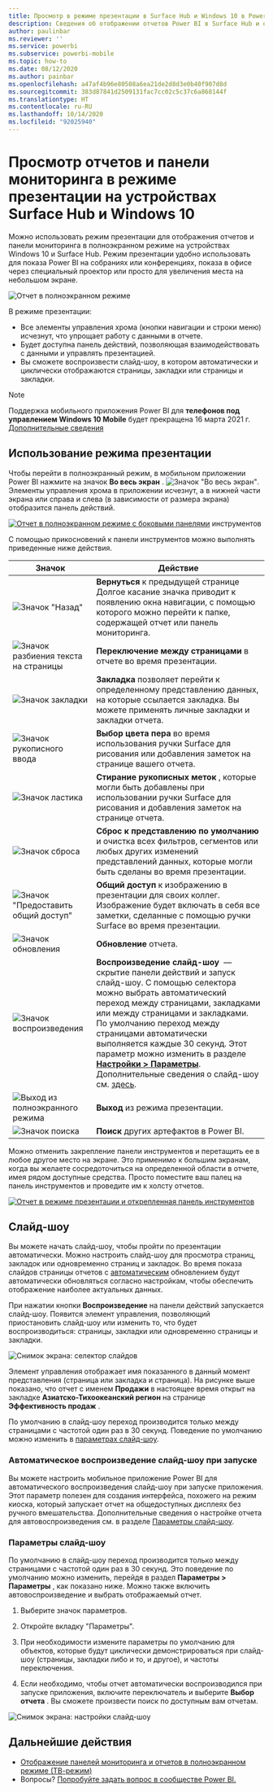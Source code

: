 ```yaml
---
title: Просмотр в режиме презентации в Surface Hub и Windows 10 в Power BI
description: Сведения об отображении отчетов Power BI в Surface Hub и отображении информационных панелей, отчетов и плиток Power BI в полноэкранном режиме на устройствах под управлением Windows 10.
author: paulinbar
ms.reviewer: ''
ms.service: powerbi
ms.subservice: powerbi-mobile
ms.topic: how-to
ms.date: 08/12/2020
ms.author: painbar
ms.openlocfilehash: a47af4b96e80508a6ea21de2d8d3e0b40f907d8d
ms.sourcegitcommit: 383d87841d2509131fac7cc02c5c37c6a868144f
ms.translationtype: HT
ms.contentlocale: ru-RU
ms.lasthandoff: 10/14/2020
ms.locfileid: "92025940"
---
```

# <a name="view-reports-and-dashboards-in-presentation-mode-on-surface-hub-and-windows-10-devices"></a>Просмотр отчетов и панели мониторинга в режиме презентации на устройствах Surface Hub и Windows 10
Можно использовать режим презентации для отображения отчетов и панели мониторинга в полноэкранном режиме на устройствах Windows 10 и Surface Hub. Режим презентации удобно использовать для показа Power BI на собраниях или конференциях, показа в офисе через специальный проектор или просто для увеличения места на небольшом экране.

![Отчет в полноэкранном режиме](./media/mobile-windows-10-app-presentation-mode/power-bi-presentation-mode-2.png)

В режиме презентации:
* Все элементы управления хрома (кнопки навигации и строки меню) исчезнут, что упрощает работу с данными в отчете.
* Будет доступна панель действий, позволяющая взаимодействовать с данными и управлять презентацией.
* Вы сможете воспроизвести слайд-шоу, в котором автоматически и циклически отображаются страницы, закладки или страницы и закладки.

>[!NOTE]
>Поддержка мобильного приложения Power BI для **телефонов под управлением Windows 10 Mobile** будет прекращена 16 марта 2021 г. [Дополнительные сведения](/legal/powerbi/powerbi-mobile/power-bi-mobile-app-end-of-support-for-windows-phones)

## <a name="use-presentation-mode"></a>Использование режима презентации
Чтобы перейти в полноэкранный режим, в мобильном приложении Power BI нажмите на значок **Во весь экран** .
![Значок "Во весь экран"](././media/mobile-windows-10-app-presentation-mode/power-bi-full-screen-icon.png). Элементы управления хрома в приложении исчезнут, а в нижней части экрана или справа и слева (в зависимости от размера экрана) отобразится панель действий.

[![Отчет в полноэкранном режиме с боковыми панелями](./media/mobile-windows-10-app-presentation-mode/power-bi-presentation-mode-toolbar.png)](./media/mobile-windows-10-app-presentation-mode/power-bi-presentation-mode-toolbar-expanded.png#lightbox) инструментов

С помощью прикосновений к панели инструментов можно выполнять приведенные ниже действия.

| Значок | Действие |
|------|--------|
|![Значок "Назад"](./media/mobile-windows-10-app-presentation-mode/power-bi-windows-10-presentation-back-icon.png)|**Вернуться** к предыдущей странице Долгое касание значка приводит к появлению окна навигации, с помощью которого можно перейти к папке, содержащей отчет или панель мониторинга.|
|![Значок разбиения текста на страницы](./media/mobile-windows-10-app-presentation-mode/power-bi-windows-10-presentation-pages-icon.png)|**Переключение между страницами** в отчете во время презентации.|
|![Значок закладки](./media/mobile-windows-10-app-presentation-mode/power-bi-windows-10-presentation-bookmarks-icon.png)|**Закладка** позволяет перейти к определенному представлению данных, на которые ссылается закладка. Вы можете применять личные закладки и закладки отчета.|
|![Значок рукописного ввода](./media/mobile-windows-10-app-presentation-mode/power-bi-windows-10-presentation-ink-icon.png)|**Выбор цвета пера** во время использования ручки Surface для рисования или добавления заметок на странице вашего отчета.|
|![Значок ластика](./media/mobile-windows-10-app-presentation-mode/power-bi-windows-10-presentation-eraser-icon.png)|**Стирание рукописных меток** , которые могли быть добавлены при использовании ручки Surface для рисования и добавления заметок на странице отчета.          |
|![Значок сброса](./media/mobile-windows-10-app-presentation-mode/power-bi-windows-10-presentation-reset-icon.png)|**Сброс к представлению по умолчанию** и очистка всех фильтров, сегментов или любых других изменений представлений данных, которые могли быть сделаны во время презентации.|
|![Значок "Предоставить общий доступ"](./media/mobile-windows-10-app-presentation-mode/power-bi-windows-10-share-icon.png)|**Общий доступ** к изображению в презентации для своих коллег. Изображение будет включать в себя все заметки, сделанные с помощью ручки Surface во время презентации.|
|![Значок обновления](./media/mobile-windows-10-app-presentation-mode/power-bi-windows-10-presentation-refresh-icon.png)|**Обновление** отчета.|
|![Значок воспроизведения](./media/mobile-windows-10-app-presentation-mode/power-bi-windows-10-presentation-play-icon.png)|**Воспроизведение слайд-шоу**  — скрытие панели действий и запуск слайд-шоу. С помощью селектора можно выбрать автоматический переход между страницами, закладками или между страницами и закладками. По умолчанию переход между страницами автоматически выполняется каждые 30 секунд. Этот параметр можно изменить в разделе [**Настройки > Параметры**](#slideshow-settings). Дополнительные сведения о слайд-шоу см. [здесь](#slideshows).|
|![Выход из полноэкранного режима](./media/mobile-windows-10-app-presentation-mode/power-bi-windows-10-exit-full-screen-icon.png)|**Выход** из режима презентации.|
|![Значок поиска](./media/mobile-windows-10-app-presentation-mode/power-bi-windows-10-presentation-search-icon.png)|**Поиск** других артефактов в Power BI.|

Можно отменить закрепление панели инструментов и перетащить ее в любое другое место на экране. Это применимо к большим экранам, когда вы желаете сосредоточиться на определенной области в отчете, имея рядом доступные средства. Просто поместите ваш палец на панель инструментов и проведите им к холсту отчетов.

[![Отчет в режиме презентации и открепленная панель инструментов](./media/mobile-windows-10-app-presentation-mode/power-bi-windows-10-presentation-drag-toolbar-2.png)](./media/mobile-windows-10-app-presentation-mode/power-bi-windows-10-presentation-drag-toolbar-2-expanded.png#lightbox)

## <a name="slideshows"></a>Слайд-шоу

Вы можете начать слайд-шоу, чтобы пройти по презентации автоматически. Можно настроить слайд-шоу для просмотра страниц, закладок или одновременно страниц и закладок. Во время показа слайдов страницы отчетов с [автоматическим](../../create-reports/desktop-automatic-page-refresh.md) обновлением будут автоматически обновляться согласно настройкам, чтобы обеспечить отображение наиболее актуальных данных.

При нажатии кнопки **Воспроизведение** на панели действий запускается слайд-шоу. Появится элемент управления, позволяющий приостановить слайд-шоу или изменить то, что будет воспроизводиться: страницы, закладки или одновременно страницы и закладки.

![Снимок экрана: селектор слайдов](././media/mobile-windows-10-app-presentation-mode//power-bi-windows-10-slideshow-selector.png)

 Элемент управления отображает имя показанного в данный момент представления (страница или закладка и страница). На рисунке выше показано, что отчет с именем **Продажи** в настоящее время открыт на закладке **Азиатско-Тихоокеанский регион** на странице **Эффективность продаж** .

По умолчанию в слайд-шоу переход производится только между страницами с частотой один раз в 30 секунд. Поведение по умолчанию можно изменить в [параметрах слайд-шоу](#slideshow-settings).


### <a name="auto-play-a-slideshow-on-startup"></a>Автоматическое воспроизведение слайд-шоу при запуске

Вы можете настроить мобильное приложение Power BI для автоматического воспроизведения слайд-шоу при запуске приложения. Этот параметр полезен для создания интерфейса, похожего на режим киоска, который запускает отчет на общедоступных дисплеях без ручного вмешательства. Дополнительные сведения о настройке отчета для автовоспроизведения см. в разделе [Параметры слайд-шоу](#slideshow-settings).

### <a name="slideshow-settings"></a>Параметры слайд-шоу

По умолчанию в слайд-шоу переход производится только между страницами с частотой один раз в 30 секунд. Это поведение по умолчанию можно изменить, перейдя в раздел **Параметры > Параметры** , как показано ниже. Можно также включить автовоспроизведение и выбрать отображаемый отчет.

1. Выберите значок параметров.

1. Откройте вкладку "Параметры".

1. При необходимости измените параметры по умолчанию для объектов, которые будут циклически демонстрироваться при слайд-шоу (страницы, закладки либо и то, и другое), и частоты переключения.

1. Если необходимо, чтобы отчет автоматически воспроизводился при запуске приложения, включите переключатель и выберите **Выбор отчета** . Вы сможете произвести поиск по доступным вам отчетам.

![Снимок экрана: настройки слайд-шоу](././media/mobile-windows-10-app-presentation-mode//power-bi-windows-10-slideshow-settings.png)

## <a name="next-steps"></a>Дальнейшие действия
* [Отображение панелей мониторинга и отчетов в полноэкранном режиме (ТВ-режим)](../end-user-focus.md)
* Вопросы? [Попробуйте задать вопрос в сообществе Power BI.](https://community.powerbi.com/)